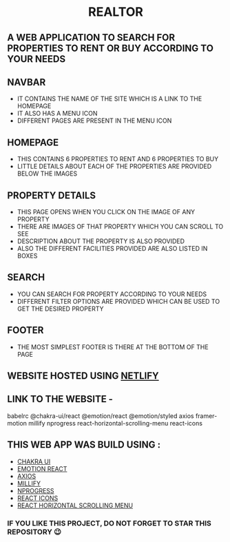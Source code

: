 <h1 align="center"> REALTOR </h1>

## A WEB APPLICATION TO SEARCH FOR PROPERTIES TO RENT OR BUY ACCORDING TO YOUR NEEDS

## NAVBAR
- IT CONTAINS THE NAME OF THE SITE WHICH IS A LINK TO THE HOMEPAGE 
- IT ALSO HAS A MENU ICON
- DIFFERENT PAGES ARE PRESENT IN THE MENU ICON

## HOMEPAGE 
- THIS CONTAINS 6 PROPERTIES TO RENT AND 6 PROPERTIES TO BUY
- LITTLE DETAILS ABOUT EACH OF THE PROPERTIES ARE PROVIDED BELOW THE IMAGES

## PROPERTY DETAILS
- THIS PAGE OPENS WHEN YOU CLICK ON THE IMAGE OF ANY PROPERTY
- THERE ARE IMAGES OF THAT PROPERTY WHICH YOU CAN SCROLL TO SEE
- DESCRIPTION ABOUT THE PROPERTY IS ALSO PROVIDED
- ALSO THE DIFFERENT FACILITIES PROVIDED ARE ALSO LISTED IN BOXES

## SEARCH
- YOU CAN SEARCH FOR PROPERTY ACCORDING TO YOUR NEEDS
- DIFFERENT FILTER OPTIONS ARE PROVIDED WHICH CAN BE USED TO GET THE DESIRED PROPERTY

## FOOTER
- THE MOST SIMPLEST FOOTER IS THERE AT THE BOTTOM OF THE PAGE


## WEBSITE HOSTED USING [NETLIFY](https://www.netlify.com/)
## LINK TO THE WEBSITE - 

babelrc
@chakra-ui/react @emotion/react @emotion/styled axios framer-motion millify nprogress react-horizontal-scrolling-menu react-icons

## THIS WEB APP WAS BUILD USING : 
- [CHAKRA UI](https://chakra-ui.com/)
- [EMOTION REACT](https://www.npmjs.com/package/@emotion/react)
- [AXIOS](https://axios-http.com/)
- [MILLIFY](https://www.npmjs.com/package/millify/v/2.0.0)
- [NPROGRESS](https://www.npmjs.com/package/nprogress)
- [REACT ICONS](https://react-icons.github.io/react-icons/)
- [REACT HORIZONTAL SCROLLING MENU](https://www.npmjs.com/package/react-horizontal-scrolling-menu)

### IF YOU LIKE THIS PROJECT, DO NOT FORGET TO STAR THIS REPOSITORY 😉